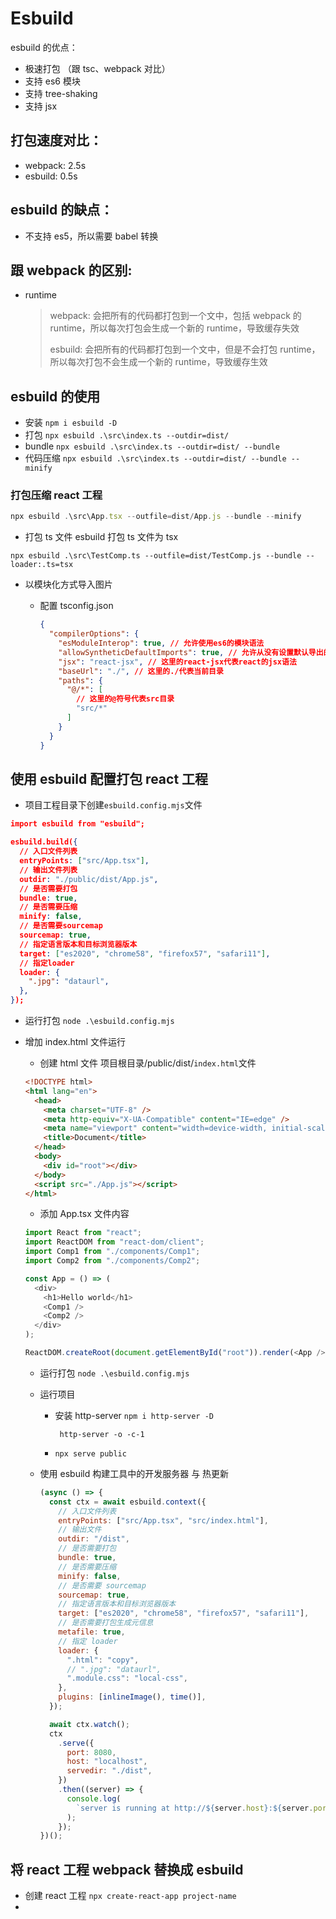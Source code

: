 # **Esbuild**

esbuild 的优点：

- 极速打包 （跟 tsc、webpack 对比）
- 支持 es6 模块
- 支持 tree-shaking
- 支持 jsx

## 打包速度对比：

- webpack: 2.5s
- esbuild: 0.5s

## esbuild 的缺点：

- 不支持 es5，所以需要 babel 转换

## 跟 webpack 的区别:

- runtime
  > webpack: 会把所有的代码都打包到一个文中，包括 webpack 的 runtime，所以每次打包会生成一个新的 runtime，导致缓存失效
  >
  > esbuild: 会把所有的代码都打包到一个文中，但是不会打包 runtime，所以每次打包不会生成一个新的 runtime，导致缓存生效

## esbuild 的使用

- 安装
  `npm i esbuild -D`
- 打包
  `npx esbuild .\src\index.ts --outdir=dist/`
- bundle
  `npx esbuild .\src\index.ts --outdir=dist/ --bundle`
- 代码压缩
  `npx esbuild .\src\index.ts --outdir=dist/ --bundle --minify`

### 打包压缩 react 工程

```js
npx esbuild .\src\App.tsx --outfile=dist/App.js --bundle --minify
```

- 打包 ts 文件
  esbuild 打包 ts 文件为 tsx

```
npx esbuild .\src\TestComp.ts --outfile=dist/TestComp.js --bundle --loader:.ts=tsx
```

- 以模块化方式导入图片

  - 配置 tsconfig.json

    ```json
    {
      "compilerOptions": {
        "esModuleInterop": true, // 允许使用es6的模块语法
        "allowSyntheticDefaultImports": true, // 允许从没有设置默认导出的模块中默认导入
        "jsx": "react-jsx", // 这里的react-jsx代表react的jsx语法
        "baseUrl": "./", // 这里的./代表当前目录
        "paths": {
          "@/*": [
            // 这里的@符号代表src目录
            "src/*"
          ]
        }
      }
    }
    ```

## 使用 esbuild 配置打包 react 工程

- 项目工程目录下创建`esbuild.config.mjs`文件

```json
import esbuild from "esbuild";

esbuild.build({
  // 入口文件列表
  entryPoints: ["src/App.tsx"],
  // 输出文件列表
  outdir: "./public/dist/App.js",
  // 是否需要打包
  bundle: true,
  // 是否需要压缩
  minify: false,
  // 是否需要sourcemap
  sourcemap: true,
  // 指定语言版本和目标浏览器版本
  target: ["es2020", "chrome58", "firefox57", "safari11"],
  // 指定loader
  loader: {
    ".jpg": "dataurl",
  },
});
```

- 运行打包
  `node .\esbuild.config.mjs`

- 增加 index.html 文件运行

  - 创建 html 文件 项目根目录/public/dist/`index.html`文件

  ```html
  <!DOCTYPE html>
  <html lang="en">
    <head>
      <meta charset="UTF-8" />
      <meta http-equiv="X-UA-Compatible" content="IE=edge" />
      <meta name="viewport" content="width=device-width, initial-scale=1.0" />
      <title>Document</title>
    </head>
    <body>
      <div id="root"></div>
    </body>
    <script src="./App.js"></script>
  </html>
  ```

  - 添加 App.tsx 文件内容

  ```js
  import React from "react";
  import ReactDOM from "react-dom/client";
  import Comp1 from "./components/Comp1";
  import Comp2 from "./components/Comp2";

  const App = () => (
    <div>
      <h1>Hello world</h1>
      <Comp1 />
      <Comp2 />
    </div>
  );

  ReactDOM.createRoot(document.getElementById("root")).render(<App />);
  ```

  - 运行打包
    `node .\esbuild.config.mjs`
  - 运行项目

    - 安装 http-server
      `npm i http-server -D`

      ` http-server -o -c-1`

    - `npx serve public`

  - 使用 esbuild 构建工具中的开发服务器 与 热更新

    ```js
    (async () => {
      const ctx = await esbuild.context({
        // 入口文件列表
        entryPoints: ["src/App.tsx", "src/index.html"],
        // 输出文件
        outdir: "/dist",
        // 是否需要打包
        bundle: true,
        // 是否需要压缩
        minify: false,
        // 是否需要 sourcemap
        sourcemap: true,
        // 指定语言版本和目标浏览器版本
        target: ["es2020", "chrome58", "firefox57", "safari11"],
        // 是否需要打包生成元信息
        metafile: true,
        // 指定 loader
        loader: {
          ".html": "copy",
          // ".jpg": "dataurl",
          ".module.css": "local-css",
        },
        plugins: [inlineImage(), time()],
      });

      await ctx.watch();
      ctx
        .serve({
          port: 8080,
          host: "localhost",
          servedir: "./dist",
        })
        .then((server) => {
          console.log(
            `server is running at http://${server.host}:${server.port}`
          );
        });
    })();
    ```

## 将 react 工程 webpack 替换成 esbuild

- 创建 react 工程 `npx create-react-app project-name`
-
